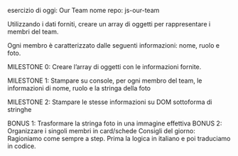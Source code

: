 esercizio di oggi: Our Team
nome repo: js-our-team

Utilizzando i dati forniti, 
creare un array di oggetti per rappresentare i membri del team. 

Ogni membro è caratterizzato dalle seguenti informazioni: nome, ruolo e foto.

MILESTONE 0: Creare l’array di oggetti con le informazioni fornite.

MILESTONE 1: Stampare su console, per ogni membro del team, le informazioni di nome, ruolo e la stringa della foto

MILESTONE 2: Stampare le stesse informazioni su DOM sottoforma di stringhe

BONUS 1: Trasformare la stringa foto in una immagine effettiva
BONUS 2: Organizzare i singoli membri in card/schede
Consigli del giorno: Ragioniamo come sempre a step. Prima la logica in italiano e poi traduciamo in codice.


